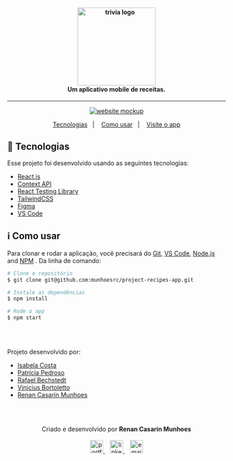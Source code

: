 <h4 align="center">
  <img width="180px" alt="trivia logo" src="https://i.imgur.com/xOXBDGH.png" />
  <br />
  Um aplicativo mobile de receitas.
</h4>

<hr />

<p align="center">
  <a href="https://renan-recipes-app.vercel.app/">
      <img alt="website mockup" src="https://i.imgur.com/4VVeffy.png" />    
  </a>
</p>

<p align="center">
  <a href="#rocket-tecnologias">Tecnologias</a>&nbsp;&nbsp;&nbsp;|&nbsp;&nbsp;&nbsp;
  <a href="#information_source-como-usar">Como usar</a>&nbsp;&nbsp;&nbsp;|&nbsp;&nbsp;&nbsp;
  <a href="https://renan-recipes-app.vercel.app/">Visite o app</a>
</p>

## :rocket: Tecnologias

Esse projeto foi desenvolvido usando as seguintes tecnologias:

-  [React.js](https://reactjs.org/)
-  [Context API](https://reactjs.org/)
-  [React Testing Library](https://testing-library.com/docs/react-testing-library/intro/)
-  [TailwindCSS](https://tailwindcss.com/)
-  [Figma](https://figma.com/)
-  [VS Code](https://code.visualstudio.com/)

## :information_source: Como usar

Para clonar e rodar a aplicação, você precisará do [Git](https://git-scm.com), [VS Code](https://code.visualstudio.com/), [Node.js](https://nodejs.org/) and [NPM](https://www.npmjs.com/) . Da linha de comando:

```bash
# Clone o repositório
$ git clone git@github.com:munhoesrc/project-recipes-app.git

# Instale as dependências
$ npm install

# Rode o app
$ npm start

```

<br/><br/>

<p>Projeto desenvolvido por:</p>
<ul>
  <li><a href="https://github.com/isaacost"/>Isabela Costa</a></li>
  <li><a href="https://github.com/PatriciaPSP"/>Patrícia Pedroso</a></li>
  <li><a href="https://github.com/RafaelBechstedt"/>Rafael Bechstedt</a></li>
  <li><a href="https://github.com/vinibortoletto"/>Vinicius Bortoletto</a></li>
  <li><a href="https://github.com/munhoesrc"/>Renan Casarin Munhoes</a></li>
</ul>

<br/><br/>

<p align="center">
  Criado e desenvolvido por <b>Renan Casarin Munhoes</b>
  <br/><br/>
  
  <a href="http://munhoesrc.me/">
    <img alt="portfolio" height="30px" src="https://i.imgur.com/7lbNPnj.png" />
  </a>
  &nbsp;&nbsp;
  <a href="https://www.linkedin.com/in/renancasarinmunhoes/">
    <img alt="linkedIn" height="30px" src="https://i.imgur.com/TQRXxhT.png" />
  </a>
  &nbsp;&nbsp;
  <a href="mailto:munhoesrc@gmail.com?subject=website contact">
    <img alt="email" height="30px" src="https://i.imgur.com/wu7e3PJ.png" />
  </a>
</p>